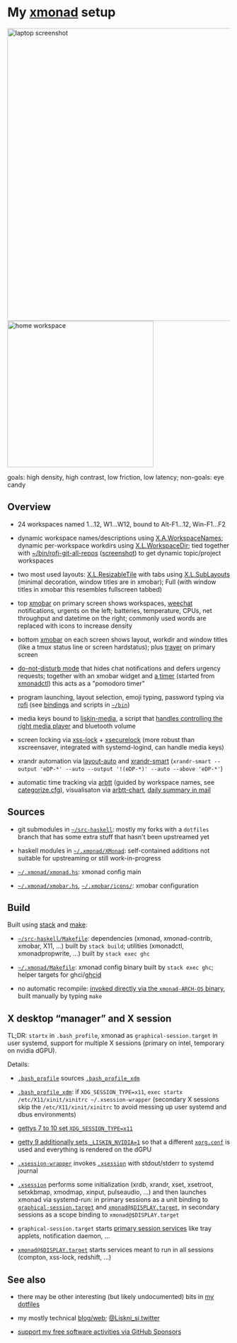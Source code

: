 # My [xmonad][] setup

[xmonad]: https://xmonad.org/

<p>
<img alt="laptop screenshot" src="https://user-images.githubusercontent.com/300342/111490986-c0a82f80-873b-11eb-8509-00330bfc0aa7.png" width="660">
<img alt="home workspace" src="https://user-images.githubusercontent.com/300342/111066035-3bafe280-84bd-11eb-97eb-d5abf9acf5d8.jpg" width="330">
</p>

goals: high density, high contrast, low friction, low latency;
non-goals: eye candy

## Overview

* 24 workspaces named 1…12, W1…W12, bound to Alt-F1…12, Win-F1…F2

* dynamic workspace names/descriptions using [X.A.WorkspaceNames][]; dynamic
  per-workspace workdirs using [X.L.WorkspaceDir][]; tied together with
  [~/bin/rofi-git-all-repos](../bin/rofi-git-all-repos)
  ([screenshot][rofi-screenshot]) to get dynamic topic/project workspaces

* two most used layouts: [X.L.ResizableTile][] with tabs using
  [X.L.SubLayouts][] (minimal decoration, window titles are in xmobar);
  Full (with window titles in xmobar this resembles fullscreen tabbed)

* top [xmobar][] on primary screen shows workspaces, [weechat][]
  notifications, urgents on the left; batteries, temperature, CPUs, net
  throughput and datetime on the right; commonly used words are replaced with
  icons to increase density

* bottom [xmobar][] on each screen shows layout, workdir and window titles
  (like a tmux status line or screen hardstatus); plus [trayer][] on primary
  screen

* [do-not-disturb mode](XMonad/Actions/DoNotDisturb.hs) that hides chat
  notifications and defers urgency requests; together with an xmobar widget
  and [a timer](../bin/liskin-xmonad-dnd-timer) (started from
  [xmonadctl](../bin/xmonadctl)) this acts as a "pomodoro timer"

* program launching, layout selection, emoji typing, password typing via
  [rofi][] (see [bindings](xmonad.hs) and scripts in [`~/bin`](../bin))

* media keys bound to [liskin-media](../bin/liskin-media), a script that
  [handles controlling the right media player][linux-media-control] and
  bluetooth volume

* screen locking via [xss-lock][] + [xsecurelock][] (more robust than
  xscreensaver, integrated with systemd-logind, can handle media keys)

* xrandr automation via [layout-auto](../bin/layout-auto) and [xrandr-smart][]
  (`xrandr-smart --output 'eDP-*' --auto --output '!(eDP-*)' --auto --above 'eDP-*'`)

* automatic time tracking via [arbtt][] (guided by workspace names, see
  [categorize.cfg](../.arbtt/categorize.m4)), visualisaton via
  [arbtt-chart][], [daily summary in mail][arbtt-chart-mail]

[X.A.WorkspaceNames]: https://hackage.haskell.org/package/xmonad-contrib/docs/XMonad-Actions-WorkspaceNames.html
[X.L.WorkspaceDir]: https://hackage.haskell.org/package/xmonad-contrib/docs/XMonad-Layout-WorkspaceDir.html
[X.L.ResizableTile]: https://hackage.haskell.org/package/xmonad-contrib/docs/XMonad-Layout-ResizableTile.html
[X.L.SubLayouts]: https://hackage.haskell.org/package/xmonad-contrib/docs/XMonad-Layout-SubLayouts.html
[rofi]: https://github.com/davatorium/rofi
[linux-media-control]: https://work.lisk.in/2020/05/06/linux-media-control.html
[xmobar]: https://github.com/jaor/xmobar
[xss-lock]: https://salsa.debian.org/liskin/xss-lock
[xsecurelock]: https://github.com/google/xsecurelock
[xrandr-smart]: https://work.lisk.in/2020/10/11/xrandr-ux.html
[trayer]: https://github.com/sargon/trayer-srg
[arbtt]: http://arbtt.nomeata.de/
[arbtt-chart]: https://github.com/liskin/arbtt-chart
[rofi-screenshot]: https://user-images.githubusercontent.com/300342/111072646-b851b980-84db-11eb-9b92-b8e3024c0032.png
[arbtt-chart-mail]: https://user-images.githubusercontent.com/300342/111073951-2a78cd00-84e1-11eb-9483-5b2120a9ad77.png
[weechat]: https://weechat.org/

## Sources

* git submodules in [`~/src-haskell`](../src-haskell): mostly my forks with a
  `dotfiles` branch that has some extra stuff that hasn't been upstreamed yet

* haskell modules in [`~/.xmonad/XMonad`](XMonad): self-contained additions
  not suitable for upstreaming or still work-in-progress

* [`~/.xmonad/xmonad.hs`](xmonad.hs): xmonad config main

* [`~/.xmonad/xmobar.hs`](xmobar.hs), [`~/.xmobar/icons/`](../.xmobar/icons/):
  xmobar configuration

## Build

Built using [stack][] and [make][]:

* [`~/src-haskell/Makefile`](../src-haskell/Makefile): dependencies (xmonad,
  xmonad-contrib, xmobar, X11, …) built by `stack build`; utilities
  (xmonadctl, xmonadpropwrite, …) built by `stack exec ghc`

* [`~/.xmonad/Makefile`](Makefile): xmonad config binary built by `stack exec
  ghc`; helper targets for ghci/[ghcid][]

* no automatic recompile: [invoked directly via the `xmonad-ARCH-OS`
  binary](../bin/xmonad), built manually by typing `make`

[stack]: https://docs.haskellstack.org/en/stable/README/
[make]: https://www.gnu.org/software/make/
[ghcid]: https://github.com/ndmitchell/ghcid

## X desktop “manager” and X session

TL;DR: `startx` in `.bash_profile`, xmonad as `graphical-session.target` in
user systemd, support for multiple X sessions (primary on intel, temporary on
nvidia dGPU).

Details:

* [`.bash_profile`](../.bash_profile) sources [`.bash_profile_xdm`](../.bash_profile_xdm)

* [`.bash_profile_xdm`](../.bash_profile_xdm): if `XDG_SESSION_TYPE=x11`,
  `exec startx /etc/X11/xinit/xinitrc ~/.xsession-wrapper` (secondary X
  sessions skip the `/etc/X11/xinit/xinitrc` to avoid messing up user systemd
  and dbus environments)

* [gettys 7 to 10 set
  `XDG_SESSION_TYPE=x11`](../../root/etc/systemd/system/getty@tty10.service.d/override.conf)

* [getty 9 additionally sets
  `_LISKIN_NVIDIA=1`](../../root/etc/systemd/system/getty@tty9.service.d/override.conf)
  so that a different [`xorg.conf`](../../root/etc/X11/xorg.conf.nvidia) is used
  and everything is rendered on the dGPU

* [`.xsession-wrapper`](../.xsession-wrapper) invokes
  [`.xsession`](../.xsession) with stdout/stderr to systemd journal

* [`.xsession`](../.xsession) performs some initialization (xrdb, xrandr, xset,
  xsetroot, setxkbmap, xmodmap, xinput, pulseaudio, …) and then launches
  xmonad via systemd-run: in primary sessions as a unit binding to
  [`graphical-session.target`](https://www.freedesktop.org/software/systemd/man/systemd.special.html#graphical-session.target)
  and [`xmonad@$DISPLAY.target`](../.config/systemd/user/xmonad@.target), in
  secondary sessions as a scope binding to `xmonad@$DISPLAY.target`

* `graphical-session.target` starts [primary session
  services](../.config/systemd/user/graphical-session.target.wants) like tray
  applets, notification daemon, …

* [`xmonad@$DISPLAY.target`](../.config/systemd/user/xmonad@.target) starts
  services meant to run in all sessions (compton, xss-lock, redshift, …)

## See also

* there may be other interesting (but likely undocumented) bits in [my
  dotfiles](https://github.com/liskin/dotfiles/)

* my mostly technical [blog/web](https://work.lisk.in/);
  [@Liskni\_si twitter](https://twitter.com/Liskni_si)

* [support my free software activities via GitHub
  Sponsors](https://github.com/sponsors/liskin)
